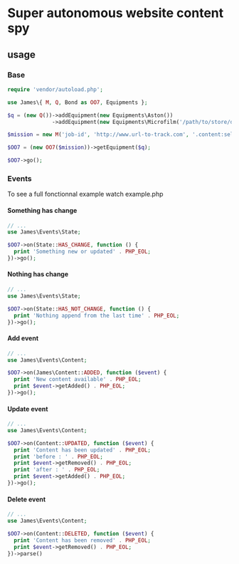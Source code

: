 # Super autonomous website content spy

## usage

### Base

```php
require 'vendor/autoload.php';

use James\{ M, Q, Bond as OO7, Equipments };

$q = (new Q())->addEquipment(new Equipments\Aston())
              ->addEquipment(new Equipments\Microfilm('/path/to/store/data'));

$mission = new M('job-id', 'http://www.url-to-track.com', '.content:selector');

$OO7 = (new OO7($mission))->getEquipment($q);

$OO7->go();
```

### Events

To see a full fonctionnal example watch example.php

#### Something has change

```php
// ...
use James\Events\State;

$OO7->on(State::HAS_CHANGE, function () {
  print 'Something new or updated' . PHP_EOL;
})->go();
```

#### Nothing has change

```php
// ...
use James\Events\State;

$OO7->on(State::HAS_NOT_CHANGE, function () {
  print 'Nothing append from the last time' . PHP_EOL;
})->go();
```


#### Add event

```php
// ...
use James\Events\Content;

$OO7->on(James\Content::ADDED, function ($event) {
  print 'New content available' . PHP_EOL;
  print $event->getAdded() . PHP_EOL;
})->go();
```


#### Update event

```php
// ...
use James\Events\Content;

$OO7->on(Content::UPDATED, function ($event) {
  print 'Content has been updated' . PHP_EOL;
  print 'before : ' . PHP_EOL;
  print $event->getRemoved() . PHP_EOL;
  print 'after : ' . PHP_EOL;
  print $event->getAdded() . PHP_EOL;
})->go();
```

#### Delete event

```php
// ...
use James\Events\Content;

$OO7->on(Content::DELETED, function ($event) {
  print 'Content has been removed' . PHP_EOL;
  print $event->getRemoved() . PHP_EOL;
})->parse()
```
